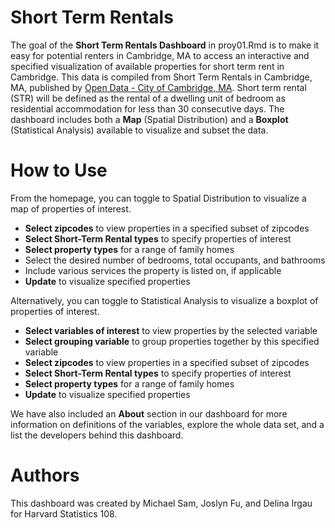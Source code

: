 # Short Term Rentals 
The goal of the **Short Term Rentals Dashboard** in proy01.Rmd is to make it easy for potential renters in Cambridge, MA to access an interactive and specified visualization of available properties for short term rent in Cambridge. This data is compiled from Short Term Rentals in Cambridge, MA, published by [Open Data - City of Cambridge, MA](https://www.cambridgema.gov/departments/opendata). Short term rental (STR) will be defined as the rental of a dwelling unit of bedroom as residential accommodation for less than 30 consecutive days. The dashboard includes both a **Map**  (Spatial Distribution) and a **Boxplot** (Statistical Analysis) available to visualize and subset the data.


# How to Use
From the homepage, you can toggle to Spatial Distribution to visualize a map of properties of interest.


  - **Select zipcodes** to view properties in a specified subset of zipcodes
  - **Select Short-Term Rental types** to specify properties of interest
  - **Select property types** for a range of family homes
  - Select the desired number of bedrooms, total occupants, and bathrooms
  - Include various services the property is listed on, if applicable
  - **Update** to visualize specified properties
  
Alternatively, you can toggle to Statistical Analysis to visualize a boxplot of properties of interest.

  - **Select variables of interest** to view properties by the selected variable
  - **Select grouping variable** to group properties together by this specified variable
  - **Select zipcodes** to view properties in a specified subset of zipcodes
  - **Select Short-Term Rental types** to specify properties of interest
  - **Select property types** for a range of family homes
  - **Update** to visualize specified properties

We have also included an **About** section in our dashboard for more information on definitions of the variables, explore the whole data set, and a list the developers behind this dashboard.


# Authors
This dashboard was created by Michael Sam, Joslyn Fu, and Delina Irgau for Harvard Statistics 108.